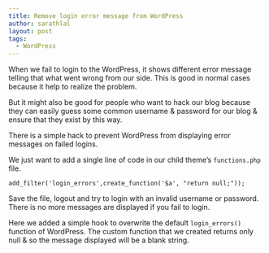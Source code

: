 ```yaml
---
title: Remove login error message from WordPress
author: sarathlal
layout: post
tags:
  - WordPress
---
```

When we fail to login to the WordPress, it shows different error message telling that what went wrong from our side. This is good in normal cases because it help to realize the problem.

But it might also be good for people who want to hack our blog because they can easily guess some common username & password for our blog & ensure that they exist by this way.

There is a simple hack to prevent WordPress from displaying error messages on failed logins.

We just want to add a single line of code in our child theme&#8217;s `functions.php` file.

	add_filter('login_errors',create_function('$a', "return null;"));

Save the file, logout and try to login with an invalid username or password. There is no more messages are displayed if you fail to login.

Here we added a simple hook to overwrite the default `login_errors()` function of WordPress. The custom function that we created returns only null & so the message displayed will be a blank string.
